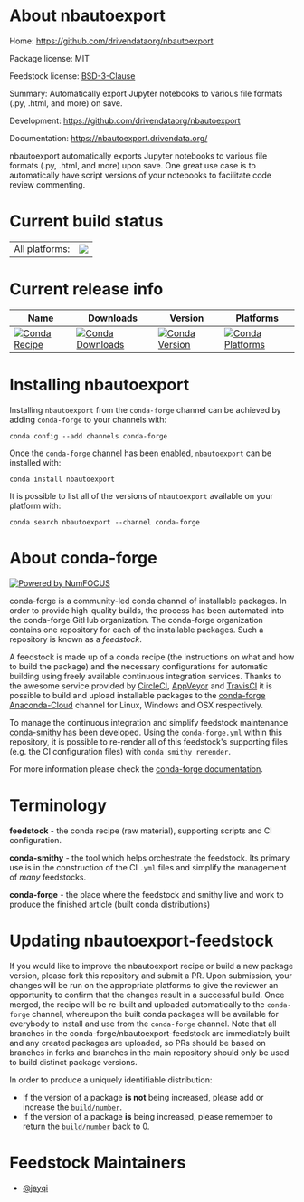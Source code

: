 About nbautoexport
==================

Home: https://github.com/drivendataorg/nbautoexport

Package license: MIT

Feedstock license: [BSD-3-Clause](https://github.com/conda-forge/nbautoexport-feedstock/blob/master/LICENSE.txt)

Summary: Automatically export Jupyter notebooks to various file formats (.py, .html, and more) on save.

Development: https://github.com/drivendataorg/nbautoexport

Documentation: https://nbautoexport.drivendata.org/

nbautoexport automatically exports Jupyter notebooks to various file formats (.py, .html, and more)
upon save. One great use case is to automatically have script versions of your notebooks to
facilitate code review commenting.


Current build status
====================


<table><tr><td>All platforms:</td>
    <td>
      <a href="https://dev.azure.com/conda-forge/feedstock-builds/_build/latest?definitionId=10436&branchName=master">
        <img src="https://dev.azure.com/conda-forge/feedstock-builds/_apis/build/status/nbautoexport-feedstock?branchName=master">
      </a>
    </td>
  </tr>
</table>

Current release info
====================

| Name | Downloads | Version | Platforms |
| --- | --- | --- | --- |
| [![Conda Recipe](https://img.shields.io/badge/recipe-nbautoexport-green.svg)](https://anaconda.org/conda-forge/nbautoexport) | [![Conda Downloads](https://img.shields.io/conda/dn/conda-forge/nbautoexport.svg)](https://anaconda.org/conda-forge/nbautoexport) | [![Conda Version](https://img.shields.io/conda/vn/conda-forge/nbautoexport.svg)](https://anaconda.org/conda-forge/nbautoexport) | [![Conda Platforms](https://img.shields.io/conda/pn/conda-forge/nbautoexport.svg)](https://anaconda.org/conda-forge/nbautoexport) |

Installing nbautoexport
=======================

Installing `nbautoexport` from the `conda-forge` channel can be achieved by adding `conda-forge` to your channels with:

```
conda config --add channels conda-forge
```

Once the `conda-forge` channel has been enabled, `nbautoexport` can be installed with:

```
conda install nbautoexport
```

It is possible to list all of the versions of `nbautoexport` available on your platform with:

```
conda search nbautoexport --channel conda-forge
```


About conda-forge
=================

[![Powered by NumFOCUS](https://img.shields.io/badge/powered%20by-NumFOCUS-orange.svg?style=flat&colorA=E1523D&colorB=007D8A)](http://numfocus.org)

conda-forge is a community-led conda channel of installable packages.
In order to provide high-quality builds, the process has been automated into the
conda-forge GitHub organization. The conda-forge organization contains one repository
for each of the installable packages. Such a repository is known as a *feedstock*.

A feedstock is made up of a conda recipe (the instructions on what and how to build
the package) and the necessary configurations for automatic building using freely
available continuous integration services. Thanks to the awesome service provided by
[CircleCI](https://circleci.com/), [AppVeyor](https://www.appveyor.com/)
and [TravisCI](https://travis-ci.com/) it is possible to build and upload installable
packages to the [conda-forge](https://anaconda.org/conda-forge)
[Anaconda-Cloud](https://anaconda.org/) channel for Linux, Windows and OSX respectively.

To manage the continuous integration and simplify feedstock maintenance
[conda-smithy](https://github.com/conda-forge/conda-smithy) has been developed.
Using the ``conda-forge.yml`` within this repository, it is possible to re-render all of
this feedstock's supporting files (e.g. the CI configuration files) with ``conda smithy rerender``.

For more information please check the [conda-forge documentation](https://conda-forge.org/docs/).

Terminology
===========

**feedstock** - the conda recipe (raw material), supporting scripts and CI configuration.

**conda-smithy** - the tool which helps orchestrate the feedstock.
                   Its primary use is in the construction of the CI ``.yml`` files
                   and simplify the management of *many* feedstocks.

**conda-forge** - the place where the feedstock and smithy live and work to
                  produce the finished article (built conda distributions)


Updating nbautoexport-feedstock
===============================

If you would like to improve the nbautoexport recipe or build a new
package version, please fork this repository and submit a PR. Upon submission,
your changes will be run on the appropriate platforms to give the reviewer an
opportunity to confirm that the changes result in a successful build. Once
merged, the recipe will be re-built and uploaded automatically to the
`conda-forge` channel, whereupon the built conda packages will be available for
everybody to install and use from the `conda-forge` channel.
Note that all branches in the conda-forge/nbautoexport-feedstock are
immediately built and any created packages are uploaded, so PRs should be based
on branches in forks and branches in the main repository should only be used to
build distinct package versions.

In order to produce a uniquely identifiable distribution:
 * If the version of a package **is not** being increased, please add or increase
   the [``build/number``](https://docs.conda.io/projects/conda-build/en/latest/resources/define-metadata.html#build-number-and-string).
 * If the version of a package **is** being increased, please remember to return
   the [``build/number``](https://docs.conda.io/projects/conda-build/en/latest/resources/define-metadata.html#build-number-and-string)
   back to 0.

Feedstock Maintainers
=====================

* [@jayqi](https://github.com/jayqi/)

